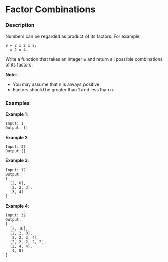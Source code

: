 # Factor Combinations

### Description
Numbers can be regarded as product of its factors. For example,
```
8 = 2 x 2 x 2;
  = 2 x 4.
```

Write a function that takes an integer `n` and return all possible combinations of its factors.

**Note**:
- You may assume that n is always positive.
- Factors should be greater than 1 and less than n.

### Examples

**Example 1**:
```
Input: 1
Output: []
```

**Example 2**:
```
Input: 37
Output:[]
```

**Example 3**:
```
Input: 12
Output:
[
  [2, 6],
  [2, 2, 3],
  [3, 4]
]
```

**Example 4**:
```
Input: 32
Output:
[
  [2, 16],
  [2, 2, 8],
  [2, 2, 2, 4],
  [2, 2, 2, 2, 2],
  [2, 4, 4],
  [4, 8]
]
```
